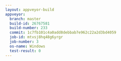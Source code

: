 ```yaml
---
layout: appveyor-build
appveyor:
  branch: master
  build-id: 26767581
  build-number: 233
  commit: 1c7fb101c4a0add8debbab7e962c22a2d3bd4059
  job-id: mtvsj8hq48g6yrgr
  job-number: 3
  os-name: Windows
  test-result: 0
---
```

